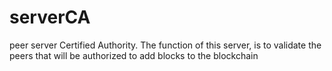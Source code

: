 # serverCA

peer server Certified Authority. The function of this server, is to validate the peers that will be authorized to add blocks to the blockchain
